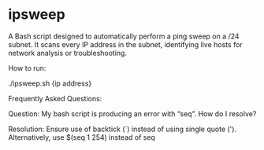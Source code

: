# ipsweep
A Bash script designed to automatically perform a ping sweep on a /24 subnet. It scans every IP address in the subnet, identifying live hosts for network analysis or troubleshooting. 



How to run:

./ipsweep.sh {ip address}





Frequently Asked Questions:

Question: My bash script is producing an error with “seq”. How do I resolve?

Resolution: Ensure use of backtick (`) instead of using single quote ('). Alternatively, use $(seq 1 254) instead of seq
